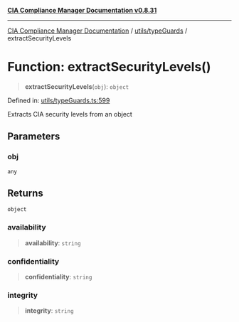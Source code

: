 [**CIA Compliance Manager Documentation v0.8.31**](../../../README.md)

***

[CIA Compliance Manager Documentation](../../../modules.md) / [utils/typeGuards](../README.md) / extractSecurityLevels

# Function: extractSecurityLevels()

> **extractSecurityLevels**(`obj`): `object`

Defined in: [utils/typeGuards.ts:599](https://github.com/Hack23/cia-compliance-manager/blob/85c025371255f412469ec0119911b7cb143a6212/src/utils/typeGuards.ts#L599)

Extracts CIA security levels from an object

## Parameters

### obj

`any`

## Returns

`object`

### availability

> **availability**: `string`

### confidentiality

> **confidentiality**: `string`

### integrity

> **integrity**: `string`
